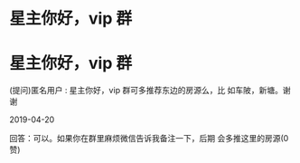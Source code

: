 # 星主你好，vip 群

# 星主你好，vip 群

(提问)匿名用户 : 星主你好，vip 群可多推荐东边的房源么，比 如车陂，新塘。谢谢

2019-04-20

回答：可以。如果你在群里麻烦微信告诉我备注一下，后期 会多推这里的房源(0 赞)